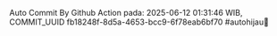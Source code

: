 Auto Commit By Github Action pada: 2025-06-12 01:31:46 WIB, COMMIT_UUID fb18248f-8d5a-4653-bcc9-6f78eab6bf70 #autohijau🗿
